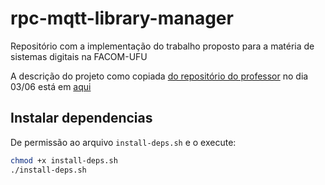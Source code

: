 # rpc-mqtt-library-manager

Repositório com a implementação do trabalho proposto para a matéria de sistemas digitais na FACOM-UFU

A descrição do projeto como copiada [do repositório do professor](https://github.com/paulo-coelho/ds_notes/blob/main/docs/projeto.md) no dia 03/06 está em [aqui](./descricao.md)

## Instalar dependencias

De permissão ao arquivo ```install-deps.sh``` e o execute:

```bash
chmod +x install-deps.sh
./install-deps.sh
```
